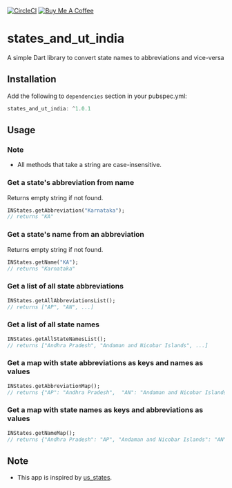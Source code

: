 [![CircleCI](https://circleci.com/gh/write2varun/states_and_ut_india.svg?style=svg)](https://circleci.com/gh/write2varun/states_and_ut_india)
[![Buy Me A Coffee](https://img.shields.io/badge/Donate-Buy%20Me%20A%20Coffee-yellow.svg)](https://www.buymeacoffee.com/write2varun)

# states_and_ut_india

A simple Dart library to convert state names to abbreviations and vice-versa

## Installation

Add the following to `dependencies` section in your pubspec.yml:

```dart
states_and_ut_india: ^1.0.1
```

## Usage

### Note

- All methods that take a string are case-insensitive.

### Get a state's abbreviation from name

Returns empty string if not found.

```dart
INStates.getAbbreviation("Karnataka");
// returns "KA"
```

### Get a state's name from an abbreviation

Returns empty string if not found.

```dart
INStates.getName("KA");
// returns "Karnataka"
```

### Get a list of all state abbreviations

```dart
INStates.getAllAbbreviationsList();
// returns ["AP", "AN", ...]
```

### Get a list of all state names

```dart
INStates.getAllStateNamesList();
// returns ["Andhra Pradesh", "Andaman and Nicobar Islands", ...]
```

### Get a map with state abbreviations as keys and names as values

```dart
INStates.getAbbreviationMap();
// returns {"AP": "Andhra Pradesh",  "AN": "Andaman and Nicobar Islands", ...}
```

### Get a map with state names as keys and abbreviations as values

```dart
INStates.getNameMap();
// returns {"Andhra Pradesh": "AP", "Andaman and Nicobar Islands": "AN", ...}
```

## Note

- This app is inspired by [us_states](https://pub.dev/packages/us_states).
